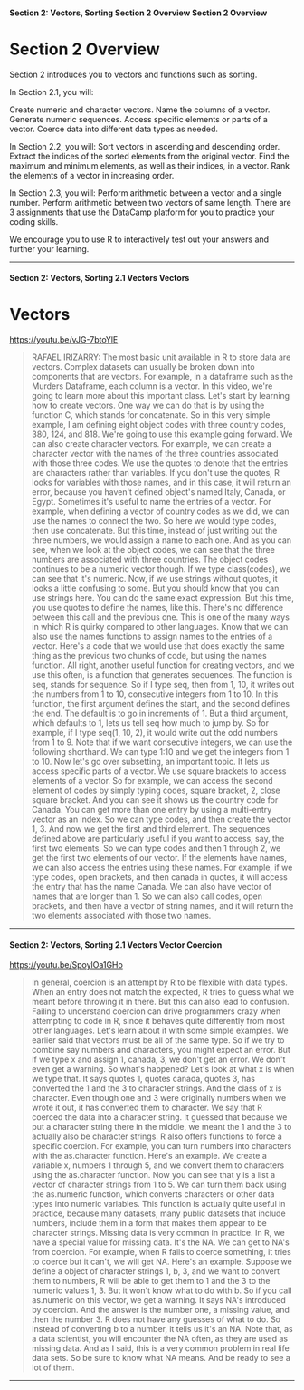 #### Section 2: Vectors, Sorting   Section 2 Overview   Section 2 Overview

# Section 2 Overview

Section 2 introduces you to vectors and functions such as sorting.

In Section 2.1, you will: 

Create numeric and character vectors. 
Name the columns of a vector. 
Generate numeric sequences. 
Access specific elements or parts of a vector.
Coerce data into different data types as needed. 

In Section 2.2, you will: 
Sort vectors in ascending and descending order. 
Extract the indices of the sorted elements from the original vector. 
Find the maximum and minimum elements, as well as their indices, in a vector. 
Rank the elements of a vector in increasing order. 

In Section 2.3, you will: 
Perform arithmetic between a vector and a single number.
Perform arithmetic between two vectors of same length. 
There are 3 assignments that use the DataCamp platform for you to practice your coding skills.

We encourage you to use R to interactively test out your answers and further your learning.

---

#### Section 2: Vectors, Sorting   2.1 Vectors   Vectors

# Vectors

https://youtu.be/vJG-7btoYlE

> RAFAEL IRIZARRY: The most basic unit available in R to store data are
> vectors. Complex datasets can usually be broken down into components
> that are vectors. For example, in a dataframe such as the Murders
> Dataframe, each column is a vector. In this video, we're going to
> learn more about this important class. Let's start by learning how to
> create vectors. One way we can do that is by using the function C,
> which stands for concatenate. So in this very simple example, I am
> defining eight object codes with three country codes, 380, 124, and
> 818. We're going to use this example going forward. We can also create character vectors. For example, we can create a character vector with
> the names of the three countries associated with those three codes. We
> use the quotes to denote that the entries are characters rather than
> variables. If you don't use the quotes, R looks for variables with
> those names, and in this case, it will return an error, because you
> haven't defined object's named Italy, Canada, or Egypt. Sometimes it's
> useful to name the entries of a vector. For example, when defining a
> vector of country codes as we did, we can use the names to connect the
> two. So here we would type codes, then use concatenate. But this time,
> instead of just writing out the three numbers, we would assign a name
> to each one. And as you can see, when we look at the object codes, we
> can see that the three numbers are associated with three countries.
> The object codes continues to be a numeric vector though. If we type
> class(codes), we can see that it's numeric. Now, if we use strings
> without quotes, it looks a little confusing to some. But you should
> know that you can use strings here. You can do the same exact
> expression. But this time, you use quotes to define the names, like
> this. There's no difference between this call and the previous one.
> This is one of the many ways in which R is quirky compared to other
> languages. Know that we can also use the names functions to assign
> names to the entries of a vector. Here's a code that we would use that
> does exactly the same thing as the previous two chunks of code, but
> using the names function. All right, another useful function for
> creating vectors, and we use this often, is a function that generates
> sequences. The function is seq, stands for sequence. So if I type seq,
> then from 1, 10, it writes out the numbers from 1 to 10, consecutive
> integers from 1 to 10. In this function, the first argument defines
> the start, and the second defines the end. The default is to go in
> increments of 1. But a third argument, which defaults to 1, lets us
> tell seq how much to jump by. So for example, if I type seq(1, 10, 2),
> it would write out the odd numbers from 1 to 9. Note that if we want
> consecutive integers, we can use the following shorthand. We can type
> 1:10 and we get the integers from 1 to 10. Now let's go over
> subsetting, an important topic. It lets us access specific parts of a
> vector. We use square brackets to access elements of a vector. So for
> example, we can access the second element of codes by simply typing
> codes, square bracket, 2, close square bracket. And you can see it
> shows us the country code for Canada. You can get more than one entry
> by using a multi-entry vector as an index. So we can type codes, and
> then create the vector 1, 3. And now we get the first and third
> element. The sequences defined above are particularly useful if you
> want to access, say, the first two elements. So we can type codes and
> then 1 through 2, we get the first two elements of our vector. If the
> elements have names, we can also access the entries using these names.
> For example, if we type codes, open brackets, and then canada in
> quotes, it will access the entry that has the name Canada. We can also
> have vector of names that are longer than 1. So we can also call
> codes, open brackets, and then have a vector of string names, and it
> will return the two elements associated with those two names.

---

#### Section 2: Vectors, Sorting   2.1 Vectors   Vector Coercion

https://youtu.be/SpoylOa1GHo

> In general, coercion is an attempt by R to be flexible with data
> types. When an entry does not match the expected, R tries to guess
> what we meant before throwing it in there. But this can also lead to
> confusion. Failing to understand coercion can drive programmers crazy
> when attempting to code in R, since it behaves quite differently from
> most other languages. Let's learn about it with some simple examples.
> We earlier said that vectors must be all of the same type. So if we
> try to combine say numbers and characters, you might expect an error.
> But if we type x and assign 1, canada, 3, we don't get an error. We
> don't even get a warning. So what's happened? Let's look at what x is
> when we type that. It says quotes 1, quotes canada, quotes 3, has
> converted the 1 and the 3 to character strings. And the class of x is
> character. Even though one and 3 were originally numbers when we wrote
> it out, it has converted them to character. We say that R coerced the
> data into a character string. It guessed that because we put a
> character string there in the middle, we meant the 1 and the 3 to
> actually also be character strings. R also offers functions to force a
> specific coercion. For example, you can turn numbers into characters
> with the as.character function. Here's an example. We create a
> variable x, numbers 1 through 5, and we convert them to characters
> using the as.character function. Now you can see that y is a list a
> vector of character strings from 1 to 5. We can turn them back using
> the as.numeric function, which converts characters or other data types
> into numeric variables. This function is actually quite useful in
> practice, because many datasets, many public datasets that include
> numbers, include them in a form that makes them appear to be character
> strings. Missing data is very common in practice. In R, we have a
> special value for missing data. It's the NA. We can get to NA's from
> coercion. For example, when R fails to coerce something, it tries to
> coerce but it can't, we will get NA. Here's an example. Suppose we
> define a object of character strings 1, b, 3, and we want to convert
> them to numbers, R will be able to get them to 1 and the 3 to the
> numeric values 1, 3. But it won't know what to do with b. So if you
> call as.numeric on this vector, we get a warning. It says NA's
> introduced by coercion. And the answer is the number one, a missing
> value, and then the number 3. R does not have any guesses of what to
> do. So instead of converting b to a number, it tells us it's an NA.
> Note that, as a data scientist, you will encounter the NA often, as
> they are used as missing data. And as I said, this is a very common
> problem in real life data sets. So be sure to know what NA means. And
> be ready to see a lot of them.

---

#### 